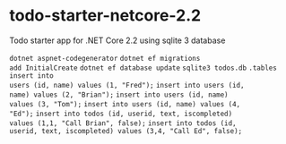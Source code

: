 # todo-starter-netcore-2.2

Todo starter app for .NET Core 2.2 using sqlite 3 database

<code>dotnet aspnet-codegenerator</code>
<code>dotnet ef migrations add InitialCreate</code>
<code>dotnet ef database update</code>
<code>sqlite3 todos.db</code>
<code>.tables</code>
<code>insert into users (id, name) values (1, "Fred");</code>
<code>insert into users (id, name) values (2, "Brian");</code>
<code>insert into users (id, name) values (3, "Tom");</code>
<code>insert into users (id, name) values (4, "Ed");</code>
<code>insert into todos (id, userid, text, iscompleted) values (1,1, "Call Brian", false);</code>
<code>insert into todos (id, userid, text, iscompleted) values (3,4, "Call Ed", false);</code>
